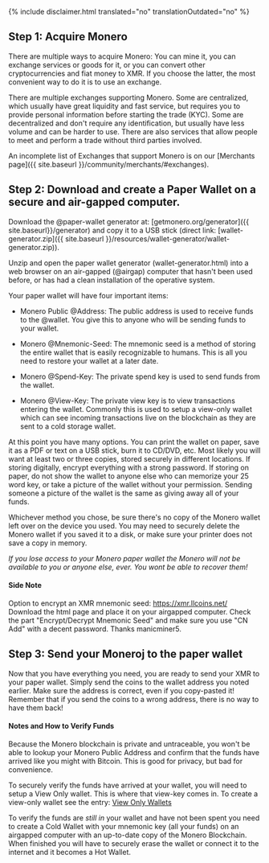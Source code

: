 {% include disclaimer.html translated="no" translationOutdated="no" %}

## Step 1: Acquire Monero

There are multiple ways to acquire Monero: You can mine it, you can exchange services or goods for it, or you can convert other cryptocurrencies and fiat money to XMR. If you choose the latter, the most convenient way to do it is to use an exchange.

There are multiple exchanges supporting Monero. Some are centralized, which usually have great liquidity and fast service, but requires you to provide personal information before starting the trade (KYC). Some are decentralized and don't require any identification, but usually have less volume and can be harder to use. There are also services that allow people to meet and perform a trade without third parties involved.

An incomplete list of Exchanges that support Monero is on our [Merchants page]({{ site.baseurl }}/community/merchants/#exchanges).

## Step 2: Download and create a Paper Wallet on a secure and air-gapped computer.

Download the @paper-wallet generator at: [getmonero.org/generator]({{ site.baseurl}}/generator) and copy it to a USB stick (direct link: [wallet-generator.zip]({{ site.baseurl }}/resources/wallet-generator/wallet-generator.zip)).

Unzip and open the paper wallet generator (wallet-generator.html) into a web browser on an air-gapped (@airgap) computer that hasn't been used before, or has had a clean installation of the operative system.

Your paper wallet will have four important items:

- Monero Public @Address: The public address is used to receive funds to the @wallet. You give this to anyone who will be sending funds to your wallet.

- Monero @Mnemonic-Seed: The mnemonic seed is a method of storing the entire wallet that is easily recognizable to humans.  This is all you need to restore your wallet at a later date.

- Monero @Spend-Key: The private spend key is used to send funds from the wallet.

- Monero @View-Key: The private view key is to view transactions entering the wallet. Commonly this is used to setup a view-only wallet which can see incoming transactions live on the blockchain as they are sent to a cold storage wallet.

At this point you have many options. You can print the wallet on paper, save it as a PDF or text on a USB stick, burn it to CD/DVD, etc. Most likely you will want at least two or three copies, stored securely in different locations. If storing digitally, encrypt everything with a strong password.  If storing on paper, do not show the wallet to anyone else who can memorize your 25 word key, or take a picture of the wallet without your permission.  Sending someone a picture of the wallet is the same as giving away all of your funds.

Whichever method you chose, be sure there's no copy of the Monero wallet left over on the device you used. You may need to securely delete the Monero wallet if you saved it to a disk, or make sure your printer does not save a copy in memory.

*If you lose access to your Monero paper wallet the Monero will not be available to you or anyone else, ever. You wont be able to recover them!*

#### Side Note

Option to encrypt an XMR mnemonic seed: https://xmr.llcoins.net/  
Download the html page and place it on your airgapped computer. Check the part "Encrypt/Decrypt Mnemonic Seed" and make sure you use "CN Add" with a decent password. Thanks manicminer5.

## Step 3: Send your Moneroj to the paper wallet

Now that you have everything you need, you are ready to send your XMR to your paper wallet. Simply send the coins to the wallet address you noted earlier. Make sure the address is correct, even if you copy-pasted it! Remember that if you send the coins to a wrong address, there is no way to have them back!  

#### Notes and How to Verify Funds

Because the Monero blockchain is private and untraceable, you won't be able to lookup your Monero Public Address and confirm that the funds have arrived like you might with Bitcoin. This is good for privacy, but bad for convenience.

To securely verify the funds have arrived at your wallet, you will need to setup a View Only wallet. This is where that view-key comes in. To create a view-only wallet see the entry: [View Only Wallets]({{site.baseurl}}/resources/user-guides/view_only.html)

To verify the funds are *still in* your wallet and have not been spent you need to create a Cold Wallet with your mnemonic key (all your funds) on an airgapped computer with an up-to-date copy of the Monero Blockchain. When finished you will have to securely erase the wallet or connect it to the internet and it becomes a Hot Wallet.
